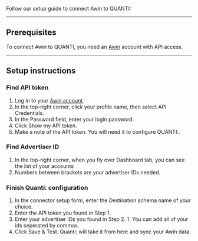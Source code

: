Follow our setup guide to connect Awin to QUANTI:

* * * * *

Prerequisites
----------------------------------------------------------------------------------------------------------------------------------------------------

To connect Awin to QUANTI, you need an [Awin](https://www.awin.com/) account with API access.

* * * * *

Setup instructions
-------------------------------------------------------------------------------------------------------------------------------------------------------------

### Find API token

1.  Log in to your [Awin account](https://ui.awin.com/idp/en/awin/login).
2.  In the top-right corner, click your profile name, then select API Credentials.
3.  In the Password field, enter your login password.
4.  Click Show my API token.
5.  Make a note of the API token. You will need it to configure QUANTI:.

### Find Advertiser ID

1.  In the top-right corner, when you fly over Dashboard tab, you can see the list of your accounts
2.  Numbers between brackets are your advertiser IDs needed.

### Finish Quanti: configuration

1.  In the connector setup form, enter the Destination schema name of your choice.
3.  Enter the API token you found in Step 1.
4.  Enter your advertiser IDs you found in Step 2. 1. You can add all of your ids seperated by commas.
5.  Click Save & Test. Quanti: will take it from here and sync your Awin data.
